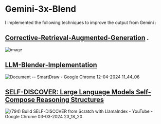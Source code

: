 # Gemini-3x-Blend
I implemented the following techniques to improve the output from Gemini :
## [Corrective-Retrieval-Augmented-Generation](https://arxiv.org/abs/2401.15884) .
![image](https://github.com/Prasann2004/Corrective-Retrieval-Augmented-Generation-Implementation/assets/83667133/e894c778-cf01-4e94-888c-1a7b3ea102ca)
## [LLM-Blender-Implementation](https://arxiv.org/abs/2306.02561)
![Document -- SmartDraw - Google Chrome 12-04-2024 11_44_06](https://github.com/Prasann2004/Gemini-3x-Blend/assets/83667133/827fb8ee-b9ba-489b-bc1c-c2f54fa29569)
## [SELF-DISCOVER: Large Language Models Self-Compose Reasoning Structures](https://arxiv.org/abs/2402.03620)
 ![(794) Build SELF-DISCOVER from Scratch with LlamaIndex - YouTube - Google Chrome 03-03-2024 23_18_20](https://github.com/Prasann2004/SELF-DISCOVER-Implementation/assets/83667133/c12aa649-99b9-4fde-879a-1dbcd7ec3fe4)

